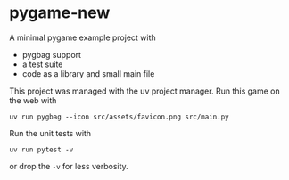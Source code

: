 # pygame-new

A minimal pygame example project with

- pygbag support
- a test suite
- code as a library and small main file

This project was managed with the uv project manager. Run this game on the web with

```
uv run pygbag --icon src/assets/favicon.png src/main.py
```

Run the unit tests with

```
uv run pytest -v
```

or drop the `-v` for less verbosity.
